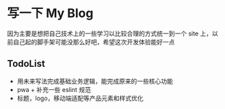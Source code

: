 # 写一下 My Blog

因为主要是想把自己技术上的一些学习以比较合理的方式统一到一个 site 上，以前自己起的脚手架可能没那么好吧，希望这次开发体验能好一点

## TodoList

- 用未来写法完成基础业务逻辑，能完成原来的一些核心功能
- pwa + 补充一些 eslint 规范
- 标题，logo，移动端适配等产品元素和样式优化
